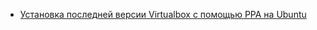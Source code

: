 * [Установка последней версии Virtualbox с помощью PPA на Ubuntu](/articles/%D0%A3%D1%81%D1%82%D0%B0%D0%BD%D0%BE%D0%B2%D0%BA%D0%B0%20%D0%BF%D0%BE%D1%81%D0%BB%D0%B5%D0%B4%D0%BD%D0%B5%D0%B9%20%D0%B2%D0%B5%D1%80%D1%81%D0%B8%D0%B8%20Virtualbox%20%D1%81%20%D0%BF%D0%BE%D0%BC%D0%BE%D1%89%D1%8C%D1%8E%20PPA%20%D0%BD%D0%B0%20Ubuntu.md)
